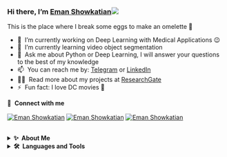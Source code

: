 ### Hi there, I’m <a href="https://www.researchgate.net/profile/Eman-Showkatian">Eman Showkatian</a><img src="https://media.giphy.com/media/hvRJCLFzcasrR4ia7z/giphy.gif" width="25px"></a>
This is the place where I break some eggs to make an omelette :rofl:

- 🔭 &nbsp;I’m currently working on Deep Learning with Medical Applications :wink:
- 🌱 &nbsp;I’m currently learning video object segmentation
- 💬 &nbsp;Ask me about Python or Deep Learning, I will answer your questions to the best of my knowledge 
- 📫 &nbsp;You can reach me by: [Telegram](https://t.me/I_SHOWKATYAN) or <a href="https://www.linkedin.com/in/eman-showkatian-25a58b218/">LinkedIn</a>
- 👨‍💻 &nbsp;Read more about my projects at [ResearchGate](https://www.researchgate.net/profile/Eman-Showkatian)
- ⚡ &nbsp;Fun fact: I love DC movies 🎦


🔗 &nbsp;**Connect with me**
<p align="left">
<a href="https://www.linkedin.com/in/eman-showkatian-25a58b218" target="blank"><img align="center" src="https://raw.githubusercontent.com/rahuldkjain/github-profile-readme-generator/master/src/images/icons/Social/linked-in-alt.svg" alt="Eman Showkatian" height="30" width="40" /></a>
<a href="https://t.me/I_SHOWKATYAN" target="blank"><img align="center" src="https://www.svgrepo.com/show/125420/telegram.svg" alt="Eman Showkatian" height="30" width="40" /></a>
<a href="https://www.researchgate.net/profile/Eman-Showkatian" target="blank"><img align="center" src="https://www.l-cloud.eu/wp-content/uploads/2019/06/9f59698c-e156-4f33-9520-405cb7f4d9c6_researchgate_56f72ad6_490x330.png" alt="Eman Showkatian" height="30" width="40" /></a>
  <br/>  <br/> 
  
  
  
<p align="left">
<details>
  <summary><b>✨&nbsp;&nbsp;About&nbsp;Me</b></summary>
  <br/>


<p align="justify"> I’m a Multidisciplinary Artificial Intelligence enthusiastic researcher with a special focus on medical imaging. My main research interests consist of developing Machine Learning, Deep Learning & Computer Vision systems for Medical Applications. Currently, I focus on Artificial Intelligence applications in radiotherapy such as auto contouring and image registration to streamline cancer treatment planning. Furthermore, the application of Machine Learning and Computer vision in radiology, nuclear imaging, radiomics and genomics, data analysis, and development of graphical user interfaces are also associated with my research interest.</p>

</details> 
  

<details>
  <summary><b>🛠️&nbsp;&nbsp;Languages&nbsp;and&nbsp;Tools</b></summary>
  <br/>
  <p align="left"><a href="https://www.python.org" target="_blank"> <img src="https://raw.githubusercontent.com/devicons/devicon/master/icons/python/python-original.svg" alt="python" width="40" height="40"/></a><a href="https://pytorch.org/" target="_blank"> <img src="https://upload.wikimedia.org/wikipedia/commons/thumb/1/10/PyTorch_logo_icon.svg/496px-PyTorch_logo_icon.svg.png" alt="pytorch" width="40" height="40"/></a><a href="https://opencv.org/" target="_blank"> <img src="https://upload.wikimedia.org/wikipedia/commons/thumb/3/32/OpenCV_Logo_with_text_svg_version.svg/487px-OpenCV_Logo_with_text_svg_version.svg.png" alt="opencv" width="40" height="40"/> </a><a href="https://simpleitk.org/" target="_blank"> <img src="https://www.nlm.nih.gov/news/nlm_releases_simpleitk.png" alt="simpleitk" width="40" height="40"/> </a><a href="https://radiomics.bio/clinical-trial-support/" target="_blank"> <img src="https://radiomics.bio/swfiles/logo/logo.svg?nocache=20211007163840" alt="radiomics" width="40" height="40"/> </a><a href="https://git-scm.com/" target="_blank"> <img src="https://www.vectorlogo.zone/logos/git-scm/git-scm-icon.svg" alt="git" width="40" height="40"/> </a><a href="https://www.docker.com/" target="_blank"> <img src="https://raw.githubusercontent.com/devicons/devicon/master/icons/docker/docker-original-wordmark.svg" alt="docker" width="40" height="40"/> </a><a href="https://flask.palletsprojects.com/" target="_blank"> <img src="https://www.vectorlogo.zone/logos/pocoo_flask/pocoo_flask-icon.svg" alt="flask" width="40" height="40"/> </a><a href="https://www.mysql.com/" target="_blank"> <img src="https://raw.githubusercontent.com/devicons/devicon/master/icons/mysql/mysql-original-wordmark.svg" alt="mysql" width="40" height="40"/> </a>

</details>



